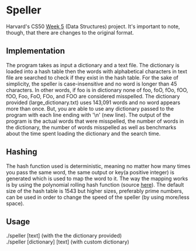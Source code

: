 # Speller
Harvard's CS50 [Week 5](https://cs50.harvard.edu/college/2022/spring/psets/5/speller/#speller) (Data Structures) project. It's important to note, though, that there are changes to the original format. <br/>

## **Implementation** <br/>
The program takes as input a dictionary and a text file. The dictionary is loaded into a hash table then the words with alphabetical characters in text file are searched to check if they exist in the hash table. For the sake of simplicity, the speller is case-insensitive and no word is longer than 45 characters. In other words, if foo is in dictionary none of foo, foO, fOo, fOO, fOO, Foo, FoO, FOo, and FOO are considered misspelled. The dictionary provided (large_dictionary.txt) uses 143,091 words and no word appears more than once. But, you are able to use any dictionary passed to the program with each line ending with '\n' (new line). The output of the program is the actual words that were misspelled, the number of words in the dictionary, the number of words misspelled as well as benchmarks about the time spent loading the dictionary and the search time.

## **Hashing** <br/>
The hash function used is deterministic, meaning no matter how many times you pass the same word, the same output or key(a positive integer) is generated which is used to map the word to it. The way the mapping works is by using the polynomial rolling hash function (source [here](https://www.geeksforgeeks.org/string-hashing-using-polynomial-rolling-hash-function/)). The default size of the hash table is 1543 but higher sizes, preferably prime numbers, can be used in order to change the speed of the speller (by using more/less space).

## **Usage** <br/>
./speller [text] (with the the dictionary provided) <br/>
./speller [dictionary] [text] (with custom dictionary)<br/>
